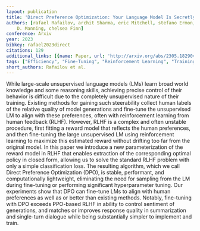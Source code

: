 ```yaml
---
layout: publication
title: 'Direct Preference Optimization: Your Language Model Is Secretly A Reward Model'
authors: [rafael Rafailov, archit Sharma, eric Mitchell, stefano Ermon, christopher
    D. Manning, chelsea Finn]
conference: Arxiv
year: 2023
bibkey: rafael2023direct
citations: 129
additional_links: [{name: Paper, url: 'http://arxiv.org/abs/2305.18290v3'}]
tags: ["Efficiency", "Fine-Tuning", "Reinforcement Learning", "Training Techniques"]
short_authors: Rafailov et al.
---
```

While large-scale unsupervised language models (LMs) learn broad world
knowledge and some reasoning skills, achieving precise control of their
behavior is difficult due to the completely unsupervised nature of their
training. Existing methods for gaining such steerability collect human labels
of the relative quality of model generations and fine-tune the unsupervised LM
to align with these preferences, often with reinforcement learning from human
feedback (RLHF). However, RLHF is a complex and often unstable procedure, first
fitting a reward model that reflects the human preferences, and then
fine-tuning the large unsupervised LM using reinforcement learning to maximize
this estimated reward without drifting too far from the original model. In this
paper we introduce a new parameterization of the reward model in RLHF that
enables extraction of the corresponding optimal policy in closed form, allowing
us to solve the standard RLHF problem with only a simple classification loss.
The resulting algorithm, which we call Direct Preference Optimization (DPO), is
stable, performant, and computationally lightweight, eliminating the need for
sampling from the LM during fine-tuning or performing significant
hyperparameter tuning. Our experiments show that DPO can fine-tune LMs to align
with human preferences as well as or better than existing methods. Notably,
fine-tuning with DPO exceeds PPO-based RLHF in ability to control sentiment of
generations, and matches or improves response quality in summarization and
single-turn dialogue while being substantially simpler to implement and train.